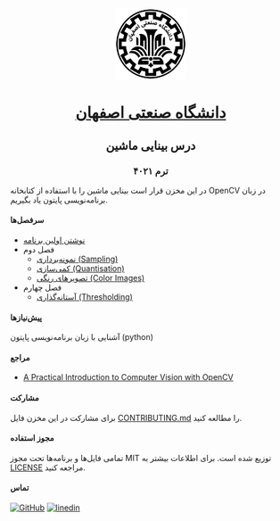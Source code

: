 <div align="center">
<img src="isfahan_university_of_technology_logo.png" alt="لوگوی دانشگاه صنعتی اصفهان" height="128" width="128" />
<h1><a href="https://www.iut.ac.ir/fa" hreflang="fa" target="_blank">دانشگاه صنعتی اصفهان</a></h1>
<h2>درس بینایی ماشین</h2>
<h3>ترم ۴۰۲۱</h3>
</div>

در این مخزن قرار است بینایی ماشین را با استفاده از کتابخانه OpenCV در زبان برنامه‌نویسی پایتون یاد بگیریم.

#### سرفصل‌ها
* [نوشتن اولین برنامه](up_and_running.ipynb)
* فصل دوم
    * [نمونه‌برداری (Sampling)](ch_02_images/ch_02_2_1.ipynb)
    * [کمی‌سازی (Quantisation)](ch_02_images/ch_02_2_2.ipynb)
    * [تصویرهای رنگی (Color Images)](ch_02_images/ch_02_2_3.ipynb)
* فصل چهارم
    * [آستانه‌گذاری (Thresholding)](ch_04_binary_vision/ch_04_1.ipynb)
#### پیش‌نیازها
آشنایی با زبان برنامه‌نویسی پایتون (python)

#### مراجع
* [A Practical Introduction to Computer Vision with OpenCV](https://www.scss.tcd.ie/publications/book-supplements/A-Practical-Introduction-to-Computer-Vision-with-OpenCV)

#### مشارکت
برای مشارکت در این مخزن فایل [CONTRIBUTING.md](CONTRIBUTING.md) را مطالعه کنید.

#### مجوز استفاده
تمامی فایل‌ها و برنامه‌ها تحت مجوز MIT توزیع شده است. برای اطلاعات بیشتر به [LICENSE](LICENSE) مراجعه کنید.

#### تماس
[![GitHub](https://img.shields.io/badge/github-%23121011.svg?style=for-the-badge&logo=github&logoColor=white)](https://github.com/msabiloo/)
[![linedin](https://img.shields.io/badge/LinkedIn-0077B5?style=for-the-badge&logo=linkedin&logoColor=white)](https://www.linkedin.com/in/sabiloo/)
